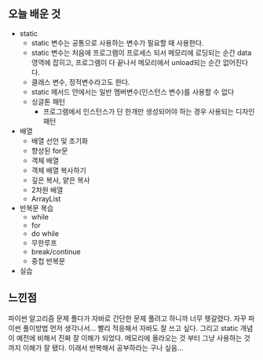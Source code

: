 ## 오늘 배운 것

- static
    - static 변수는 공통으로 사용하는 변수가 필요할 때 사용한다.
    - static 변수는 처음에 프로그램이 프로세스 되서 메모리에 로딩되는 순간 data영역에 잡히고, 프로그램이 다 끝나서 메모리에서 unload되는 순간 없어진다다.
    - 클래스 변수, 정적변수라고도 한다.
    - static 메서드 안에서는 일반 멤버변수(인스턴스 변수)를 사용할 수 없다
    - 싱글톤 패턴
        - 프로그램에서 인스턴스가 단 한개만 생성되어야 하는 경우 사용되는 디자인 패턴
- 배열
    - 배열 선언 및 초기화
    - 향상된 for문 
    - 객체 배열 
    - 객체 배열 복사하기
    - 깊은 복사, 얕은 복사
    - 2차원 배열
    - ArrayList
- 반복문 복습
    - while
    - for
    - do while
    - 무한루프
    - break/continue
    - 중첩 반복문
- 실습

## 느낀점

파이썬 알고리즘 문제 풀다가 자바로 간단한 문제 풀려고 하니까 너무 헷갈렸다. 자꾸 파이썬 풀이방법 먼저 생각나서... 빨리 적응해서 자바도 잘 쓰고 싶다. 그리고 static 개념이 예전에 비해서 진짜 잘 이해가 되었다. 메모리에 올라오는 것 부터 그냥 사용하는 것까지 이해가 잘 됐다. 이래서 반복해서 공부하라는 구나 싶음...

